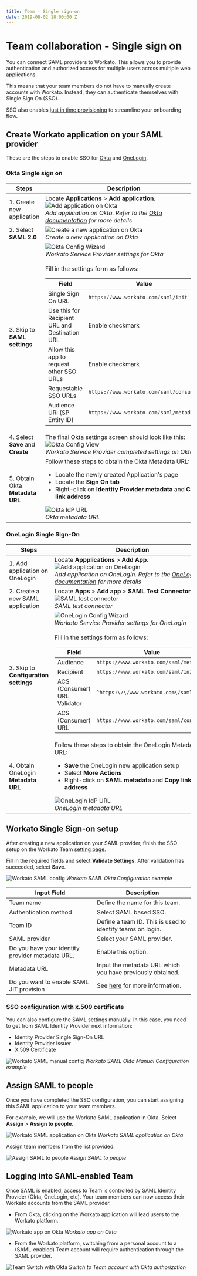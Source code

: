 ```yaml
---
title: Team - Single sign-on
date: 2019-08-02 18:00:00 Z
---
```


# Team collaboration - Single sign on
You can connect SAML providers to Workato. This allows you to provide authentication and authorized access for multiple users across multiple web applications.

This means that your team members do not have to manually create accounts with Workato. Instead, they can authenticate themselves with Single Sign On (SSO).

SSO also enables [just in time provisioning](/user-accounts-and-teams/just-in-time-provisioning.md) to streamline your onboarding flow.

## Create Workato application on your SAML provider
These are the steps to enable SSO for [Okta](#okta-single-sign-on) and [OneLogin](#onelogin-single-sign-on).

### Okta Single sign on
<table>
  <thead>
    <tr>
      <th width=20%>Steps</th>
      <th>Description</th>
    </tr>
  </thead>
  <tbody>
    <tr>
      <td>1. Create new application</td>
      <td>
        Locate <b>Applications</b> > <b>Add application</b>.<br>
        <img src="~@img/user-accounts-and-teams/single-sign-on/add-application.png" alt="Add application on Okta"></img><br>
        <i>Add application on Okta. Refer to the <a href="http://developer.okta.com/standards/SAML/setting_up_a_saml_application_in_okta">Okta documentation</a> for more details</i>
      </td>
    </tr>
    <tr>
      <td>2. Select <b>SAML 2.0</b></td>
      <td>
        <img src="~@img/user-accounts-and-teams/single-sign-on/create-application.png" alt="Create a new application on Okta"></img><br>
        <i>Create a new application on Okta</i>
      </td>
    </tr>
    <tr>
      <td>3. Skip to <b>SAML settings</b></td>
      <td>
        <img src="~@img/user-accounts-and-teams/team-collaboration/okta-settings-config-mode.png" alt="Okta Config Wizard"></img><br>
        <i>Workato Service Provider settings for Okta</i><br><br>
        Fill in the settings form as follows:<br>
        <table>
          <thead>
            <th>Field</th>
            <th>Value</th>
          </thead>
          <tbody>
            <tr>
              <td>Single Sign On URL</td>
              <td><code>https://www.workato.com/saml/init</code></td>
            </tr>
            <tr>
              <td>Use this for Recipient URL and Destination URL</td>
              <td>Enable checkmark</td>
            </tr>
            <tr>
              <td>Allow this app to request other SSO URLs</td>
              <td>Enable checkmark</td>
            </tr>
            <tr>
              <td>Requestable SSO URLs</td>
              <td><code>https://www.workato.com/saml/consume</code></td>
            </tr>
            <tr>
              <td>Audience URI (SP Entity ID)</td>
              <td><code>https://www.workato.com/saml/metadata</code></td>
            </tr>
          </tbody>
        </table>
      </td>
    </tr>
    <tr>
      <td>4. Select <b>Save</b> and <b>Create</b></td>
      <td>
        The final Okta settings screen should look like this:<br>
        <img src="~@img/user-accounts-and-teams/team-collaboration/okta-settings-view-mode.png" alt="Okta Config View"></img><br>
        <i>Workato Service Provider completed settings on Okta</i>
      </td>
    </tr>
    <tr>
      <td>5. Obtain Okta <b>Metadata URL</b></td>
      <td>
        Follow these steps to obtain the Okta Metadata URL:<br>
        <ul>
          <li>Locate the newly created Application's page</li>
          <li>Locate the <b>Sign On tab</b></li>
          <li>Right-click on <b>Identity Provider metadata</b> and <b>Copy link address</b></li>
        </ul>
        <img src="~@img/user-accounts-and-teams/single-sign-on/okta-metadata-link.gif" alt="Okta IdP URL"></img><br>
        <i>Okta metadata URL</i>
      </td>
    </tr>
  </tbody>
</table>

### OneLogin Single Sign-On

<table>
  <thead>
    <tr>
      <th width=20%>Steps</th>
      <th>Description</th>
    </tr>
  </thead>
  <tbody>
    <tr>
      <td>1. Add application on OneLogin</td>
      <td>
        Locate <b>Appplications</b> > <b>Add App</b>.<br>
        <img src="~@img/user-accounts-and-teams/single-sign-on/onelogin-add-application.png" alt="Add application on OneLogin"></img><br>
        <i>Add application on OneLogin. Refer to the <a href="https://support.onelogin.com/hc/en-us/articles/202673944-How-to-Use-the-OneLogin-SAML-Test-Connector">OneLogin documentation</a> for more details</i>
      </td>
    </tr>
    <tr>
      <td>2. Create a new SAML application</td>
      <td>
        Locate <b>Apps</b> > <b>Add app</b> > <b>SAML Test Connector</b>.<br>
        <img src="~@img/user-accounts-and-teams/single-sign-on/onelogin-saml-test-connector.png" alt="SAML test connector"></img><br>
        <i>SAML test connector</i>
      </td>
    </tr>
    <tr>
      <td>3. Skip to <b>Configuration settings</b></td>
      <td>
        <img src="~@img/user-accounts-and-teams/single-sign-on/onelogin-settings.png" alt="OneLogin Config Wizard"></img><br>
        <i>Workato Service Provider settings for OneLogin</i><br><br>
        Fill in the settings form as follows:<br>
        <table>
          <thead>
            <th>Field</th>
            <th>Value</th>
          </thead>
          <tbody>
            <tr>
              <td>Audience</td>
              <td><code>https://www.workato.com/saml/metadata</code></td>
            </tr>
            <tr>
              <td>Recipient</td>
              <td><code>https://www.workato.com/saml/init</code></td>
            </tr>
            <tr>
              <td>ACS (Consumer) URL Validator</td>
              <td><code>^https:\/\/www.workato.com\/saml\/*$</code></td>
            </tr>
            <tr>
              <td>ACS (Consumer) URL</td>
              <td><code>https://www.workato.com/saml/consume</code></td>
            </tr>
          </tbody>
        </table>
      </td>
    </tr>
    <tr>
      <td>4. Obtain OneLogin <b>Metadata URL</b></td>
      <td>
        Follow these steps to obtain the OneLogin Metadata URL:<br>
        <ul>
          <li><b>Save</b> the OneLogin new application setup</li>
          <li>Select <b>More Actions</b></li>
          <li>Right-click on <b>SAML metadata</b> and <b>Copy link address</b></li>
        </ul>
        <img src="~@img/user-accounts-and-teams/single-sign-on/onelogin-metadata-link.gif" alt="OneLogin IdP URL"></img><br>
        <i>OneLogin metadata URL</i>
      </td>
    </tr>
  </tbody>
</table>

## Workato Single Sign-on setup
After creating a new application on your SAML provider, finish the SSO setup on the Workato Team [setting page](https://www.workato.com/members#settings).

Fill in the required fields and select **Validate Settings**. After validation has succeeded, select **Save**.

![Workato SAML config](~@img/user-accounts-and-teams/single-sign-on/workato-okta-settings.png)
*Workato SAML Okta Configuration example*

| Input Field           | Description                                                |
| --------------------- | ---------------------------------------------------------- |
| Team name             | Define the name for this team.                             |
| Authentication method | Select SAML based SSO.                                     |
| Team ID               | Define a team ID. This is used to identify teams on login. |
| SAML provider         | Select your SAML provider.                                 |
| Do you have your identity provider metadata URL. | Enable this option.             |
| Metadata URL          | Input the metadata URL which you have previously obtained. |
| Do you want to enable SAML JIT provision | See [here](/user-accounts-and-teams/just-in-time-provisioning.md) for more information. |

### SSO configuration with x.509 certificate
You can also configure the SAML settings manually. In this case, you need to get from SAML Identity Provider next information:
- Identity Provider Single Sign-On URL
- Identity Provider Issuer
- X.509 Certificate

![Workato SAML manual config](~@img/user-accounts-and-teams/single-sign-on/workato-okta-settings-manual.png)
*Workato SAML Okta Manual Configuration example*

## Assign SAML to people
Once you have completed the SSO configuration, you can start assigning this SAML application to your team members.

For example, we will use the Workato SAML application in Okta. Select **Assign** > **Assign to people**.

![Workato SAML application on Okta](~@img/user-accounts-and-teams/single-sign-on/workato-saml-app.png)
*Workato SAML application on Okta*

Assign team members from the list provided.

![Assign SAML to people](~@img/user-accounts-and-teams/single-sign-on/assign-to-people.png)
*Assign SAML to people*

## Logging into SAML-enabled Team
Once SAML is enabled, access to Team is controlled by SAML Identity Provider (Okta, OneLogin, etc). Your team members can now access their Workato accounts from the SAML provider.

- From Okta, clicking on the Workato application will lead users to the Workato platform.

![Workato app on Okta](~@img/user-accounts-and-teams/single-sign-on/employee-workato-app.png)
*Workato app on Okta*

- From the Workato platform, switching from a personal account to a (SAML-enabled) Team account will require authentication through the SAML provider.

![Team Switch with Okta](~@img/user-accounts-and-teams/single-sign-on/okta-team-switch.gif)
*Switch to Team account with Okta authorization*
